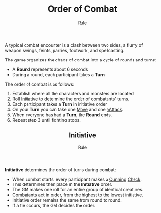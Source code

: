 <header>

# Order of Combat

<p class="subheading">Rule</p>

</header>

A typical combat encounter is a clash between two sides, a flurry of weapon swings, feints, parries, footwork, and spellcasting.

The game organizes the chaos of combat into a cycle of rounds and turns:

  + A **Round** represents about 6 seconds
  + During a round, each participant takes a **Turn**

The order of combat is as follows:

 1. Establish where all the characters and monsters are located.
 2. Roll [Initiative](pages/combat/order.md?id=initiative) to determine the order of combatants' turns.
 3. Each participant takes a **Turn** in initiative order.
 4. On your **Turn** you can take one [Move](pages/combat/moves.md) and one [aAttack](pages/combat/attacks.md).
 4. When everyone has had a **Turn**, the **Round** ends.
 5. Repeat step 3 until fighting stops.

<header>

## Initiative

<p class="subheading">Rule</p>

</header>

**Initiative** determines the order of turns during combat:

 + When combat starts, every participant makes a [Cunning](pages/characters/attributes.md?id=cunning) [Check](pages/rules/rolling.md?id=checks).
 + This determines their place in the **Initiative** order.
 + The GM makes one roll for an entire group of identical creatures.
 + Combatants act in order, from the highest to the lowest initiative.
 + Initiative order remains the same from round to round.
 + If a tie occurs, the GM decides the order.
